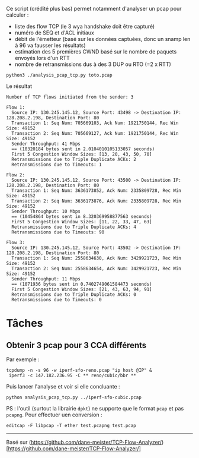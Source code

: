 

Ce script (crédité plus bas) permet notamment d'analyser un pcap pour calculer :
- liste des flow TCP (le 3 wya handshake doit être capturé)
- numéro de SEQ et d'ACL initiaux
- débit de l'émetteur (basé sur les données captuées, donc un snamp len à 96 va fausser les résultats)
- estimation des 5 premières CWND basé sur le nombre de paquets envoyés lors d'un RTT
- nombre de retransmissions dus à des 3 DUP ou RTO (=2 x RTT)

```
python3 ./analysis_pcap_tcp.py toto.pcap
```
Le résultat
```
Number of TCP flows initiated from the sender: 3

Flow 1:
  Source IP: 130.245.145.12, Source Port: 43498 -> Destination IP: 128.208.2.198, Destination Port: 80
  Transaction 1: Seq Num: 705669103, Ack Num: 1921750144, Rec Win Size: 49152
  Transaction 2: Seq Num: 705669127, Ack Num: 1921750144, Rec Win Size: 49152
  Sender Throughput: 41 Mbps
  == (10320184 bytes sent in 2.0104010105133057 seconds)
  First 5 Congestion Window Sizes: [13, 20, 43, 50, 70]
  Retransmissions due to Triple Duplicate ACKs: 2
  Retransmissions due to Timeouts: 1

Flow 2:
  Source IP: 130.245.145.12, Source Port: 43500 -> Destination IP: 128.208.2.198, Destination Port: 80
  Transaction 1: Seq Num: 3636173852, Ack Num: 2335809728, Rec Win Size: 49152
  Transaction 2: Seq Num: 3636173876, Ack Num: 2335809728, Rec Win Size: 49152
  Sender Throughput: 10 Mbps
  == (10454864 bytes sent in 8.320369958877563 seconds)
  First 5 Congestion Window Sizes: [11, 22, 33, 47, 63]
  Retransmissions due to Triple Duplicate ACKs: 4
  Retransmissions due to Timeouts: 90

Flow 3:
  Source IP: 130.245.145.12, Source Port: 43502 -> Destination IP: 128.208.2.198, Destination Port: 80
  Transaction 1: Seq Num: 2558634630, Ack Num: 3429921723, Rec Win Size: 49152
  Transaction 2: Seq Num: 2558634654, Ack Num: 3429921723, Rec Win Size: 49152
  Sender Throughput: 11 Mbps
  == (1071936 bytes sent in 0.7402749061584473 seconds)
  First 5 Congestion Window Sizes: [21, 43, 63, 94, 91]
  Retransmissions due to Triple Duplicate ACKs: 0
  Retransmissions due to Timeouts: 0
```

# Tâches
## Obtenir 3 pcap pour 3 CCA différents 
Par exemple :
```
tcpdump -n -s 96 -w iperf-sfo-reno.pcap "ip host @IP" &
 iperf3 -c 147.182.236.95 -C ** reno/cubic/bbr **
 ```

Puis lancer l'analyse et voir si elle concluante :
 ```
python analysis_pcap_tcp.py ../iperf-sfo-cubic.pcap
 ```

PS : l'outil (surtout la librairie ```dpkt```) ne supporte que le format ```pcap``` et pas ```pcapng```.
Pour effectuer uen conversion :
```
editcap -F libpcap -T ether test.pcapng test.pcap
```

---
Basé sur (https://github.com/dane-meister/TCP-Flow-Analyzer/)[https://github.com/dane-meister/TCP-Flow-Analyzer/]